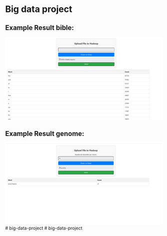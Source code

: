 # Big data project

## Example Result bible:

![alt text](image.png)

## Example Result genome:

![alt text](image-1.png)
#   b i g - d a t a - p r o j e c t 
 
 #   b i g - d a t a - p r o j e c t 
 
 